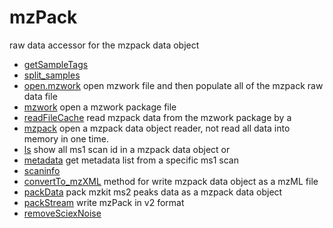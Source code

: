 # mzPack

raw data accessor for the mzpack data object

+ [getSampleTags](mzPack/getSampleTags.1) 
+ [split_samples](mzPack/split_samples.1) 
+ [open.mzwork](mzPack/open.mzwork.1) open mzwork file and then populate all of the mzpack raw data file
+ [mzwork](mzPack/mzwork.1) open a mzwork package file
+ [readFileCache](mzPack/readFileCache.1) read mzpack data from the mzwork package by a 
+ [mzpack](mzPack/mzpack.1) open a mzpack data object reader, not read all data into memory in one time.
+ [ls](mzPack/ls.1) show all ms1 scan id in a mzpack data object or 
+ [metadata](mzPack/metadata.1) get metadata list from a specific ms1 scan
+ [scaninfo](mzPack/scaninfo.1) 
+ [convertTo_mzXML](mzPack/convertTo_mzXML.1) method for write mzpack data object as a mzML file
+ [packData](mzPack/packData.1) pack mzkit ms2 peaks data as a mzpack data object
+ [packStream](mzPack/packStream.1) write mzPack in v2 format
+ [removeSciexNoise](mzPack/removeSciexNoise.1) 
